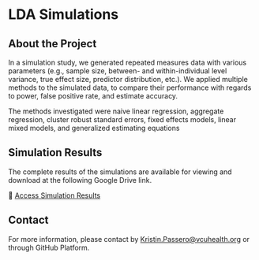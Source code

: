 # LDA Simulations

## About the Project
In a simulation study, we generated repeated measures data with various parameters (e.g., sample size, between- and within-individual level variance, true effect size, predictor distribution, etc.). We applied multiple methods to the simulated data, to compare their performance with regards to power, false positive rate, and estimate accuracy.
 
The methods investigated were naive linear regression, aggregate regression, cluster robust standard errors, fixed effects models, linear mixed models, and generalized estimating equations

## Simulation Results
The complete results of the simulations are available for viewing and download at the following Google Drive link. 

🔗 [Access Simulation Results](https://drive.google.com/drive/folders/13k9ISpHYF8S-QKvgdC9FFNzUrwsQfSic?usp=sharing)


## Contact
For more information, please contact by Kristin.Passero@vcuhealth.org or through GitHub Platform.
